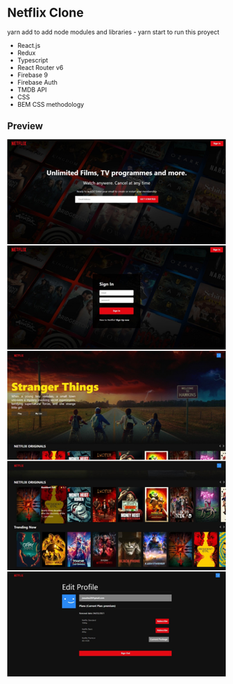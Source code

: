 # Netflix Clone

yarn add to add node modules and libraries - yarn start to run this proyect

- React.js
- Redux
- Typescript
- React Router v6
- Firebase 9
- Firebase Auth
- TMDB API
- CSS
- BEM CSS methodology

## Preview

![image1](src/assets/desktop1.jpeg)
![image2](src/assets/desktop2.jpeg)
![image3](src/assets/desktop3.jpeg)
![image4](src/assets/desktop4.jpeg)
![image5](src/assets/desktop5.jpeg)
